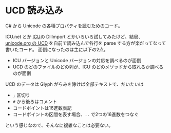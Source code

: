 # UCD 読み込み

C# から Unicode の各種プロパティを読むためのコード。

ICU.net とか [ICU](http://site.icu-project.org/home)の DllImport とかいろいろ試してみたけど、結局、[unicode.org の UCD](http://unicode.org/reports/tr44/) を自前で読み込んで各行を parse する方が楽だってなって書いたコード。
面倒になったのは主に以下の2点。

- ICU バージョンと Unicode バージョンの対応を調べるのが面倒
- UCD のどのファイルのどの列が、ICU のどのメソッドから取れるか調べるのが面倒

UCD のデータは Glyph がらみを除けば全部テキストで、だいたいは

- `;` 区切り
- `#` から後ろはコメント
- コードポイントは16進数表記
- コードポイントの区間を表す場合、`..` で2つの16進数をつなぐ

という感じなので、そんなに複雑なことは必要ない。
